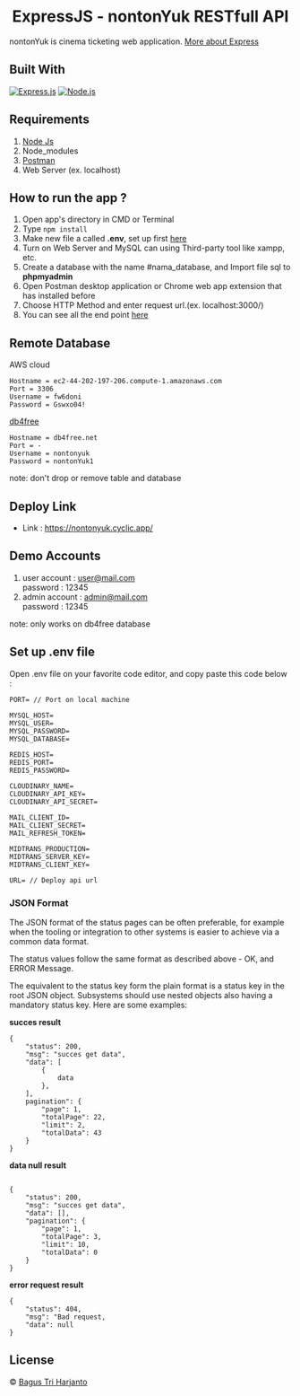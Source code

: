 <h1 align="center">ExpressJS - nontonYuk RESTfull API</h1>

nontonYuk is cinema ticketing web application.
[More about Express](https://en.wikipedia.org/wiki/Express.js)

## Built With

[![Express.js](https://img.shields.io/badge/Express.js-4.x-orange.svg?style=rounded-square)](https://expressjs.com/en/starter/installing.html)
[![Node.js](https://img.shields.io/badge/Node.js-v.12.13-green.svg?style=rounded-square)](https://nodejs.org/)

## Requirements

1. <a href="https://nodejs.org/en/download/">Node Js</a>
2. Node_modules
3. <a href="https://www.getpostman.com/">Postman</a>
4. Web Server (ex. localhost)

## How to run the app ?

1. Open app's directory in CMD or Terminal
2. Type `npm install`
3. Make new file a called **.env**, set up first [here](#set-up-env-file)
4. Turn on Web Server and MySQL can using Third-party tool like xampp, etc.
5. Create a database with the name #nama_database, and Import file sql to **phpmyadmin**
6. Open Postman desktop application or Chrome web app extension that has installed before
7. Choose HTTP Method and enter request url.(ex. localhost:3000/)
8. You can see all the end point [here](https://documenter.getpostman.com/view/20144091/UVyysYJr)

## Remote Database

AWS cloud
```
Hostname = ec2-44-202-197-206.compute-1.amazonaws.com
Port = 3306
Username = fw6doni
Password = Gswxo04!
```

[db4free](https://www.db4free.net/)
```
Hostname = db4free.net
Port = -
Username = nontonyuk
Password = nontonYuk1
```
note: don't drop or remove table and database

## Deploy Link

- Link : https://nontonyuk.cyclic.app/

## Demo Accounts

1. user account : user@mail.com
   <br>
   password : 12345
2. admin account : admin@mail.com
   <br>
   password : 12345
   
note: only works on db4free database

## Set up .env file

Open .env file on your favorite code editor, and copy paste this code below :

```
PORT= // Port on local machine

MYSQL_HOST= 
MYSQL_USER=
MYSQL_PASSWORD=
MYSQL_DATABASE=

REDIS_HOST=
REDIS_PORT=
REDIS_PASSWORD=

CLOUDINARY_NAME=
CLOUDINARY_API_KEY=
CLOUDINARY_API_SECRET=

MAIL_CLIENT_ID=
MAIL_CLIENT_SECRET=
MAIL_REFRESH_TOKEN=

MIDTRANS_PRODUCTION=
MIDTRANS_SERVER_KEY=
MIDTRANS_CLIENT_KEY=

URL= // Deploy api url
```

### JSON Format

The JSON format of the status pages can be often preferable, for example when the tooling or integration to other systems is easier to achieve via a common data format.

The status values follow the same format as described above - OK, and ERROR Message.

The equivalent to the status key form the plain format is a status key in the root JSON object. Subsystems should use nested objects also having a mandatory status key. Here are some examples:

**succes result**

```
{
    "status": 200,
    "msg": "succes get data",
    "data": [
        {
            data
        },
    ],
    pagination": {
        "page": 1,
        "totalPage": 22,
        "limit": 2,
        "totalData": 43
    }
}

```

**data null result**

```

{
    "status": 200,
    "msg": "succes get data",
    "data": [],
    "pagination": {
        "page": 1,
        "totalPage": 3,
        "limit": 10,
        "totalData": 0
    }
}

```

**error request result**

```
{
    "status": 404,
    "msg": "Bad request,
    "data": null
}
```


## License

© [Bagus Tri Harjanto](https://github.com/bagusth15/)
